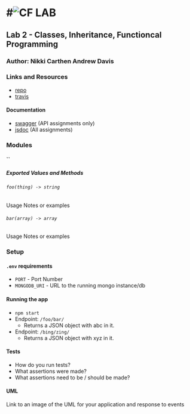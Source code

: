 #![CF](http://i.imgur.com/7v5ASc8.png) LAB
 =================================================
 
 ## Lab 2 - Classes, Inheritance, Functioncal Programming
 
 ### Author: Nikki Carthen Andrew Davis
 
 ### Links and Resources
 * [repo](https://github.com/Nikki1686/lab-2)
 * [travis](https://www.travis-ci.com/Nikki1686/lab-2)
 
 #### Documentation
 * [swagger](http://xyz.com) (API assignments only)
 * [jsdoc](http://xyz.com) (All assignments)
 
 ### Modules
 #### ``
 ##### Exported Values and Methods
 
 ###### `foo(thing) -> string`
 Usage Notes or examples
 
 ###### `bar(array) -> array`
 Usage Notes or examples
 
 ### Setup
 #### `.env` requirements
 * `PORT` - Port Number
 * `MONGODB_URI` - URL to the running mongo instance/db
 
 #### Running the app
 * `npm start`
 * Endpoint: `/foo/bar/`
   * Returns a JSON object with abc in it.
 * Endpoint: `/bing/zing/`
   * Returns a JSON object with xyz in it.
   
 #### Tests
 * How do you run tests?
 * What assertions were made?
 * What assertions need to be / should be made?
 
 #### UML
 Link to an image of the UML for your application and response to events
